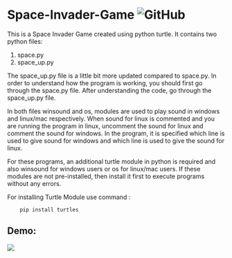 # Space-Invader-Game   <img alt="GitHub" src="https://img.shields.io/github/license/smahesh29/Space-Invader-Game">
This is a Space Invader Game created using python turtle. It contains two python files:
  1. space.py
  2. space_up.py

The space_up.py file is a little bit more updated compared to space.py. In order to understand how the program is working, you should first go through the space.py file. After understanding the code, go through the space_up.py file.

In both files winsound and os, modules are used to play sound in windows and linux/mac respectively. When sound for linux is commented and you are running the program in linux, uncomment the sound for linux and comment the sound for windows. In the program, it is specified which line is used to give sound for windows and which line is used to give the sound for linux.

For these programs, an additional turtle module in python is required and also winsound for windows users or os for linux/mac users. If these modules are not pre-installed, then install it first to execute programs without any errors.

For installing Turtle Module use command :

        pip install turtles
        
<h2>Demo: </h2>

![](https://github.com/smahesh29/Space-Invader-Game/blob/master/Demo/Space%20Invaders%202019-12-09%2002-56-13.gif)
